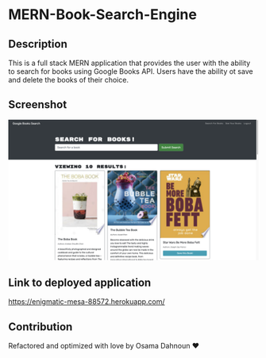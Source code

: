 # MERN-Book-Search-Engine

## Description

This is a full stack MERN application that provides the user with the ability to search for books using Google Books API. Users have the ability ot save and delete the books of their choice.

## Screenshot

![screenshot](./images/screenshot.png)

## Link to deployed application

https://enigmatic-mesa-88572.herokuapp.com/

## Contribution

Refactored and optimized with love by Osama Dahnoun ❤️
